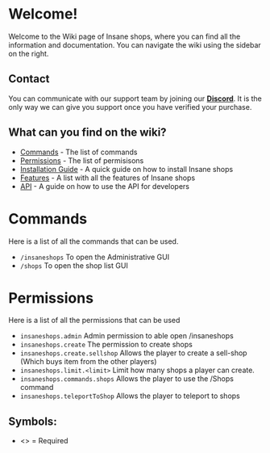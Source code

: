 # Welcome!
Welcome to the Wiki page of Insane shops, where you can find all the information and documentation. You can navigate the wiki using the sidebar on the right.
<br>

## Contact
You can communicate with our support team by joining our **[Discord](https://discord.gg/3JuHDm8)**. It is the only way we can give you support once you have verified your purchase.

## What can you find on the wiki?
- [Commands](/wiki/overview) - The list of commands
- [Permissions](/wiki/overview) - The list of permisisons
- [Installation Guide](/wiki/installation) - A quick guide on how to install Insane shops
- [Features](/wiki/features) - A list with all the features of Insane shops
- [API](/wiki/api) - A guide on how to use the API for developers

# Commands
Here is a list of all the commands that can be used.
<br>

* `/insaneshops`
  To open the Administrative GUI
* `/shops`
  To open the shop list GUI

# Permissions
Here is a list of all the permissions that can be used
<br>

* `insaneshops.admin`
  Admin permission to able open /insaneshops
* `insaneshops.create`
  The permission to create shops
* `insaneshops.create.sellshop`
  Allows the player to create a sell-shop (Which buys item from the other players)
* `insaneshops.limit.<limit>`
  Limit how many shops a player can create.
* `insaneshops.commands.shops`
  Allows the player to use the /Shops command
* `insaneshops.teleportToShop`
  Allows the player to teleport to shops
  <br>

## Symbols:
- <> = Required
